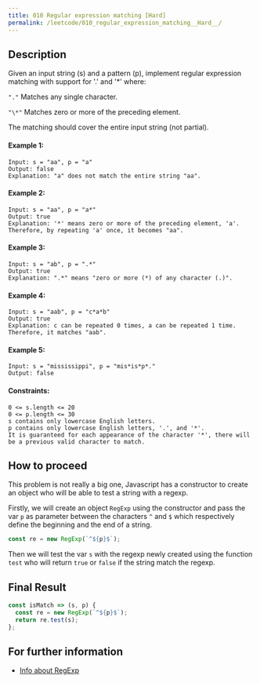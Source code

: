 ```yaml
---
title: 010 Regular expression matching [Hard]
permalink: /leetcode/010_regular_expression_matching__Hard__/
---
```


## Description

Given an input string (s) and a pattern (p), implement regular expression matching with support for '.' and '\*' where:

`"."` Matches any single character.​​​​

`"\*"` Matches zero or more of the preceding element.

The matching should cover the entire input string (not partial).

#### Example 1:

```
Input: s = "aa", p = "a"
Output: false
Explanation: "a" does not match the entire string "aa".
```

#### Example 2:

```
Input: s = "aa", p = "a*"
Output: true
Explanation: '*' means zero or more of the preceding element, 'a'. Therefore, by repeating 'a' once, it becomes "aa".
```

#### Example 3:

```
Input: s = "ab", p = ".*"
Output: true
Explanation: ".*" means "zero or more (*) of any character (.)".
```

#### Example 4:

```
Input: s = "aab", p = "c*a*b"
Output: true
Explanation: c can be repeated 0 times, a can be repeated 1 time. Therefore, it matches "aab".
```

#### Example 5:

```
Input: s = "mississippi", p = "mis*is*p*."
Output: false
```

#### Constraints:

```
0 <= s.length <= 20
0 <= p.length <= 30
s contains only lowercase English letters.
p contains only lowercase English letters, '.', and '*'.
It is guaranteed for each appearance of the character '*', there will be a previous valid character to match.
```

## How to proceed

This problem is not really a big one, Javascript has a constructor to create an object who will be able to test a string with a regexp.

Firstly, we will create an object `RegExp` using the constructor and pass the var `p` as parameter between the characters `^` and `$` which respectively define the beginning and the end of a string.

```javascript
const re = new RegExp(`^${p}$`);
```

Then we will test the var `s` with the regexp newly created using the function `test` who will return `true` or `false` if the string match the regexp.

## Final Result

```javascript
const isMatch => (s, p) {
  const re = new RegExp(`^${p}$`);
  return re.test(s);
};
```

## For further information

- [Info about RegExp](https://developer.mozilla.org/en-US/docs/Web/JavaScript/Reference/Global_Objects/RegExp)
